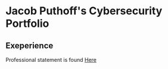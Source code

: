 # **Jacob Puthoff's Cybersecurity Portfolio**
## **Exeperience**
Professional statement is found [Here](https://docs.google.com/document/d/1uNCtmP9PDCE40Cu1q4p9vj1T9Fx8m4uMRCiBDMg8Jzk/edit?usp=sharing)
